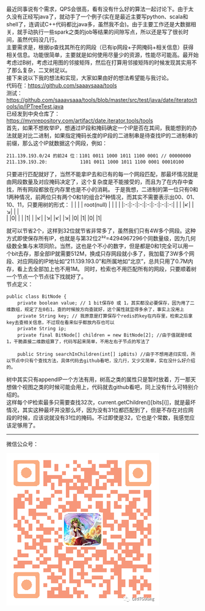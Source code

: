 最近同事说有个需求，QPS会很高，看有没有什么好的算法一起讨论下。由于太久没有正经写java了，就动手了一个例子(实在是最近主要写python、scala和shell了，连调试C++代码都比java多，虽然我不会)。由于主要工作还是大数据相关，就手动执行一些spark之类的job等结果的间隙写点，所以还是写了很长时间，虽然代码没几行。   
主要需求是，根据ip查找其所在的网段（已有ip网段+子网掩码+相关信息）获得相关信息。功能很简单，主要就是如何使用尽量少的资源，性能尽可能高。最开始考虑过B树，考虑过用图的邻接矩阵，然后在打算用邻接矩阵的时候发现其实用不了那么复杂，二叉树足以。   
接下来说以下我的想法和实现，大家如果由好的想法希望能与我讨论。   
代码在：https://github.com/saaavsaaa/tools   
测试：https://github.com/saaavsaaa/tools/blob/master/src/test/java/date/iterator/tools/ip/IPTreeTest.java   
已经发到中央仓库了：https://mvnrepository.com/artifact/date.iterator.tools/tools   
首先，如果不想枚举IP，想通过IP段和掩码确定一个IP是否在其间，我能想到的办法就是对比二进制，如果指定掩码长度的IP段的二进制串是待查找IP的二进制串的前缀，那么这个IP就数据这个网段，例如：  
```
211.139.193.0/24 的前24 位：1101 0011 1000 1011 1100 0001 // 00000000
211.139.193.20:            1101 0011 1000 1011 1100 0001 00010100
```
只要进行匹配就好了，当然不能拿IP去和已有的每一个网段匹配，那最坏情况就是由网段数量及对应掩码决定了，这个复杂度是不能接受的，而且为了在内存中查找，所有网段都放在内存里也是不小的消耗。
于是我想，二进制的第一位只有0和1两种情况，前两位只有两个0和1的组合2²种情况，而其实不需要表示出00、01、10、11，只要用树的形式：
|  |  |  | root(null) |  |  |  |
|:-:|:-:|:-:|:-:|:-:|:-:|:-:|
| | |↙| |↘| | |  
| |0| | | |1| |
|↙| |↘| |↙| |↘| 
|0| |1| |0| |1|

就可以节省2个，这样到32位就节省非常多了，虽然我们只有4W多个网段。这种方式即使保存所有IP，也就是与第32位2³²=4294967296个同数量级，因为几何级数全集与末项同阶。当然，这也是个不小的数字，但是都是0和1完全可以用一个bit去存，那全部IP就需要512M，换成只存网段就小多了，我加载了3W多个网段、对应网段的IP地址如“211.139.193.0”和所属地如“北京”，总共只用了0.7M内存，看上去全部加上也不用1M。
同时，检索也不用匹配所有的网段，只要顺着树一个节点一个节点往下找就好了。   
节点定义：
```
public class BitNode {
    private boolean value; // 1 bit保存0 或 1，其实都没必要保存，因为用了二维数组，规定了左0右1，查的时候按方向查就好，这个属性就显得多余了，事实上没用上
    private String key; // 我原意是打算保存个redis的key在内存里，检索之后拿key去查相关信息，不过现在看来似乎都放内存也可以
    private String ip;
    private final BitNode[] children = new BitNode[2]; //由于值就是0或1，干脆直接二维数组算了，代码写起来简单，不用左右子节点的写法了
    
    public String searchInChildren(int[] ipBits) //由于不想用递归实现，所以节点中只有个查找方法，具体代码去github看吧，没几行，又少又简单，实在没什么好介绍的。
```
树中其实只有appendIP一个方法有用，树高之类的属性只是暂时放着，万一那天想做个视图之类的时候可能会用上，代码就去github看吧，同上没有什么可特别介绍的。   
这样每个IP检索最多只需要查找32次，current.getChildren()[bits[i]]，就是最坏情况，其实这种最坏并没那么坏，因为没有31位都匹配到了，但是不存在对应网段的时候，应该说就没有31位的掩码。不过即使是32，它也是个常数，我感觉应该足够用了。   

-----
微信公众号：

![Image](/ppp/0.png)

